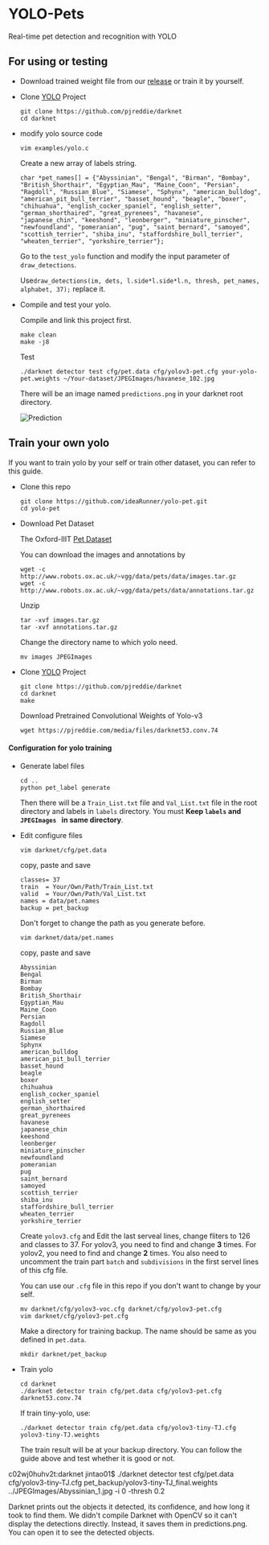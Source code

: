 # YOLO-Pets
Real-time pet detection and recognition with YOLO

## For using or testing

- Download trained weight file from our [release](https://github.com/ideaRunner/yolo-pet/releases/download/0.0.1/yolov2-tiny-pet_40000.weights) or train it by yourself.
- Clone [YOLO](https://pjreddie.com/darknet/yolo/) Project

  ```
  git clone https://github.com/pjreddie/darknet 
  cd darknet 
  ```
- modify yolo source code

  ```
  vim examples/yolo.c
  ```
  Create a new array of labels string.

  ```
  char *pet_names[] = {"Abyssinian", "Bengal", "Birman", "Bombay", "British_Shorthair", "Egyptian_Mau", "Maine_Coon", "Persian", "Ragdoll", "Russian_Blue", "Siamese", "Sphynx", "american_bulldog", "american_pit_bull_terrier", "basset_hound", "beagle", "boxer", "chihuahua", "english_cocker_spaniel", "english_setter", "german_shorthaired", "great_pyrenees", "havanese", "japanese_chin", "keeshond", "leonberger", "miniature_pinscher", "newfoundland", "pomeranian", "pug", "saint_bernard", "samoyed", "scottish_terrier", "shiba_inu", "staffordshire_bull_terrier", "wheaten_terrier", "yorkshire_terrier"};
  ```
  Go to the `test_yolo` function and modify the input parameter of `draw_detections`.

  Use`draw_detections(im, dets, l.side*l.side*l.n, thresh, pet_names, alphabet, 37);` replace it.

- Compile and test your yolo.

  Compile and link this project first.
  
  ```
  make clean
  make -j8
  ```
  Test

  ```
  ./darknet detector test cfg/pet.data cfg/yolov3-pet.cfg your-yolo-pet.weights ~/Your-dataset/JPEGImages/havanese_102.jpg 
  ```
  
  There will be an image named `predictions.png` in your darknet root directory.
  
  ![Prediction](https://raw.githubusercontent.com/ideaRunner/yolo-pet/master/predictions.png?token=AVzird4-L50LvhfyirNMjBKZNZa-X2fVks5bMw3AwA%3D%3D)
  


## Train your own yolo

If you want to train yolo by your self or train other dataset, you can refer to this guide.

- Clone this repo

  ```
  git clone https://github.com/ideaRunner/yolo-pet.git
  cd yolo-pet
  ```
- Download Pet Dataset

  The Oxford-IIIT [Pet Dataset](http://www.robots.ox.ac.uk/~vgg/data/pets/)

  You can download the images and annotations by

  ```
  wget -c http://www.robots.ox.ac.uk/~vgg/data/pets/data/images.tar.gz
  wget -c http://www.robots.ox.ac.uk/~vgg/data/pets/data/annotations.tar.gz
  ```
  Unzip

  ```
  tar -xvf images.tar.gz
  tar -xvf annotations.tar.gz
  ```

  Change the directory name to which yolo need.

  ```
  mv images JPEGImages
  ```
 
- Clone [YOLO](https://pjreddie.com/darknet/yolo/) Project

  ```
  git clone https://github.com/pjreddie/darknet
  cd darknet
  make
  ```
  Download Pretrained Convolutional Weights of Yolo-v3

  `wget https://pjreddie.com/media/files/darknet53.conv.74`

#### Configuration for yolo training

- Generate label files

  ```
  cd ..
  python pet_label generate
  ```

  Then there will be a `Train_List.txt` file and `Val_List.txt` file in the root directory and labels in `labels` directory. You must **Keep `labels` and `JPEGImages ` in same directory**.


- Edit configure files

  ```
  vim darknet/cfg/pet.data
  ```
  copy, paste and save

  ```
  classes= 37
  train  = Your/Own/Path/Train_List.txt
  valid  = Your/Own/Path/Val_List.txt
  names = data/pet.names
  backup = pet_backup
  ```
  Don't forget to change the path as you generate before.

  ```
  vim darknet/data/pet.names
  ```
  copy, paste and save 
 
  ```
  Abyssinian
  Bengal
  Birman
  Bombay
  British_Shorthair
  Egyptian_Mau
  Maine_Coon
  Persian
  Ragdoll
  Russian_Blue
  Siamese
  Sphynx
  american_bulldog
  american_pit_bull_terrier
  basset_hound
  beagle
  boxer
  chihuahua
  english_cocker_spaniel
  english_setter
  german_shorthaired
  great_pyrenees
  havanese
  japanese_chin
  keeshond
  leonberger
  miniature_pinscher
  newfoundland
  pomeranian
  pug
  saint_bernard
  samoyed
  scottish_terrier
  shiba_inu
  staffordshire_bull_terrier
  wheaten_terrier
  yorkshire_terrier
  ```

  Create `yolov3.cfg` and Edit the last serveal lines, change fliters to 126 and classes to 37. For yolov3, you need to find and change **3** times. For yolov2, you need to find and change **2** times. You also need to uncomment the train part `batch` and `subdivisions` in the first servel lines of this cfg file.
  
  You can use our `.cfg` file in this repo if you don't want to change by your self.

  ```
  mv darknet/cfg/yolov3-voc.cfg darknet/cfg/yolov3-pet.cfg 
  vim darknet/cfg/yolov3-pet.cfg 
  ```

  Make a directory for training backup. The name should be same as you defined in `pet.data`.

  ```
  mkdir darknet/pet_backup
  ```

- Train yolo

  ```
  cd darknet 
  ./darknet detector train cfg/pet.data cfg/yolov3-pet.cfg  darknet53.conv.74 
  ```
  If train tiny-yolo, use:
  ```
  ./darknet detector train cfg/pet.data cfg/yolov3-tiny-TJ.cfg yolov3-tiny-TJ.weights
  ```
  The train result will be at your backup directory. You can follow the guide above and test whether it is good or not.
  
  
c02wj0huhv2t:darknet jintao01$ ./darknet detector test cfg/pet.data cfg/yolov3-tiny-TJ.cfg pet_backup/yolov3-tiny-TJ_final.weights ../JPEGImages/Abyssinian_1.jpg -i 0 -thresh 0.2



Darknet prints out the objects it detected, its confidence, and how long it took to find them. We didn't compile Darknet with OpenCV so it can't display the detections directly. Instead, it saves them in predictions.png. You can open it to see the detected objects.
